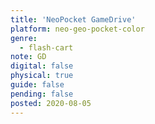 ```yaml
---
title: 'NeoPocket GameDrive'
platform: neo-geo-pocket-color
genre:
  - flash-cart
note: GD
digital: false
physical: true
guide: false
pending: false
posted: 2020-08-05
---
```

